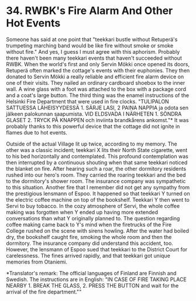 


    
# 34. RWBK's Fire Alarm And Other Hot Events

Someone has said at one point that "teekkari bustle without Retuperä's trumpeting marching band would be like fire without smoke or smoke without fire." And yes, I guess I must agree with this aphorism. Probably there haven't been many teekkari events that haven't succeeded without RWBK. When the world's first and only Servin Mökki once opened its doors, Retuperä often marked the cottage's events with their euphonies. They then donated to Servin Mökki a really reliable and efficient fire alarm device on one of their visits. They nailed an ordinary cardboard shoebox to the inner wall. A wine glass with a foot was attached to the box with a package cord and a coat's large button. The third thing was the enamel instructions of the Helsinki Fire Department that were used in fire clocks. "TULIPALON SATTUESSA LÄHEISYYDESSÄ 1. SÄRJE LASI, 2 PAINA
NAPPIA ja odota sen jälkeen palokunnan saapumista. VID ELDSVADA I NÄRHETEN 1. SÖNDRA
GLASET 2. TRYCK PÅ KNAPPEN och inviinta brandkårens ankomst."\* It was probably thanks to this powerful device that the cottage did not ignite in flames due to hot events.

Outside of the actual Village lit up twice, according to my memory. The other was a classic incident; teekkari X lits their North State cigarette, went to his bed horizontally and contemplated. This profound contemplation was then interrupted by a continuous shouting when that same teekkari noticed the blanket on fire. After hearing such a roar, the other dormitory residents rushed into our hero's room. They carried the roaring teekkari and the bed to the dormitory's shower room. The insurance company was sympathetic to this situation. Another fire that I remember did not get any sympathy from the prestigious lensmann of Espoo. It happened so that teekkari Y turned on the electric coffee machine on top of the bookshelf. Teekkari Y then went to Servi to buy tobacco. In the cozy atmosphere of Servi, the whole coffee making was forgotten when Y ended up having more extended conversations than what Y originally planned to. The question regarding coffee making came back to Y's mind when the firetrucks of the Fire College rushed on the scene with sirens howling. After the water had boiled dry, the bookshelf caught fire, smoking the whole room and then the dormitory. The insurance company did understand this accident, too. However, the lensmann of Espoo sued that teekkari to the District Court for carelessness. The fines arrived rapidly, and that teekkari got unique memories from Otaniemi.

\*Translator's remark: The official languages of Finland are Finnish and Swedish. The instructions are in English: "IN CASE OF FIRE TAKING PLACE NEARBY 1. BREAK THE GLASS, 2. PRESS THE BUTTON and wait for the arrival of the fire department.""
